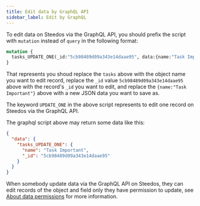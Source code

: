 ```yaml
---
title: Edit data by GraphQL API
sidebar_label: Edit by GraphQL
---
```


To edit data on Steedos via the GraphQL API, you should prefix the script with `mutation` instead of `query` in the following format:

```graphql
mutation {
  tasks_UPDATE_ONE(_id:"5cb98489d09a343e14daae95", data:{name:"Task Important"})
}
```

That represents you shoud replace the `tasks` above with the object name you want to edit record, replace the `_id` value `5cb98489d09a343e14daae95` above with the record's `_id` you want to edit, and replace the `{name:"Task Important"}` above with a new JSON data you want to save as.

The keyword `UPDATE_ONE` in the above script represents to edit one record on Steedos via the GraphQL API.

The graphql script above may return some data like this:

```json
{
  "data": {
    "tasks_UPDATE_ONE": {
      "name": "Task Important",
      "_id": "5cb98489d09a343e14daae95"
    }
  }
}
```

When somebody update data via the GraphQL API on Steedos, they can edit records of the object and field only they have permission to update, see [About data permissions](/docs/api/graphql#about-data-permissions) for more information.
